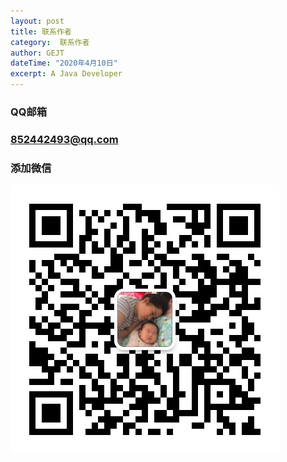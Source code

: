 ```yaml
---
layout: post
title: 联系作者
category:  联系作者
author: GEJT
dateTime: "2020年4月10日"
excerpt: A Java Developer
---
```

### QQ邮箱

### [852442493@qq.com](mailto:852442493@qq.com)

### 添加微信

![](/assets/img/wx.jpg)
